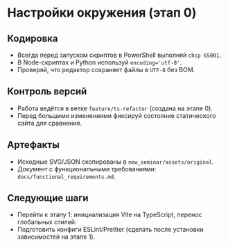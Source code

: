 # Настройки окружения (этап 0)

## Кодировка
- Всегда перед запуском скриптов в PowerShell выполняй `chcp 65001`.
- В Node-скриптах и Python используй `encoding='utf-8'`.
- Проверяй, что редактор сохраняет файлы в `UTF-8` без BOM.

## Контроль версий
- Работа ведётся в ветке `feature/ts-refactor` (создана на этапе 0).
- Перед большими изменениями фиксируй состояние статического сайта для сравнения.

## Артефакты
- Исходные SVG/JSON скопированы в `new_seminar/assets/original`.
- Документ с функциональными требованиями: `docs/functional_requirements.md`.

## Следующие шаги
- Перейти к этапу 1: инициализация Vite на TypeScript, перенос глобальных стилей.
- Подготовить конфиги ESLint/Prettier (сделать после установки зависимостей на этапе 1).
